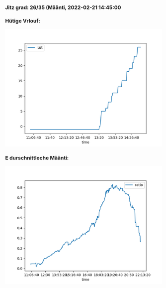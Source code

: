 ### Jitz grad: 26/35 (Määnti, 2022-02-21 14:45:00

### Hütige Vrlouf:
![Graph](Today.png)

### E durschnittleche Määnti:
![Graph](Määnti.png)
